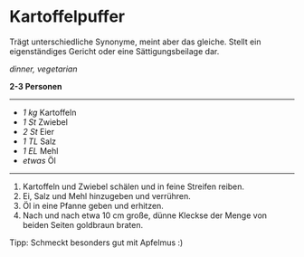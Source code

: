 # Kartoffelpuffer

Trägt unterschiedliche Synonyme, meint aber das gleiche. Stellt ein eigenständiges Gericht oder eine Sättigungsbeilage dar.

*dinner, vegetarian*

**2-3 Personen**

---

- *1 kg* Kartoffeln
- *1 St* Zwiebel
- *2 St* Eier
- *1 TL* Salz
- *1 EL* Mehl
- *etwas* Öl

---

1. Kartoffeln und Zwiebel schälen und in feine Streifen reiben.
2. Ei, Salz und Mehl hinzugeben und verrühren.
3. Öl in eine Pfanne geben und erhitzen.
4. Nach und nach etwa 10 cm große, dünne Kleckse der Menge von beiden Seiten goldbraun braten.

Tipp: Schmeckt besonders gut mit Apfelmus :)
